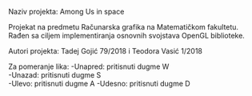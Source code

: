 Naziv projekta: Among Us in space 

Projekat na predmetu Računarska grafika na Matematičkom fakultetu. Rađen sa ciljem implementiranja osnovnih svojstava OpenGL biblioteke.

Autori projekta: Tadej Gojić 79/2018 i Teodora Vasić 1/2018  

Za pomeranje lika:  -Unapred: pritisnuti dugme W  
                    -Unazad:  pritisnuti dugme S  
                    -Ulevo:   pritisnuti dugme A 
                    -Udesno:  pritisnuti dugme D

